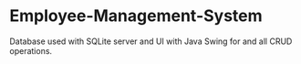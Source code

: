 # Employee-Management-System
Database used with SQLite server and UI with Java Swing for and all CRUD operations.
